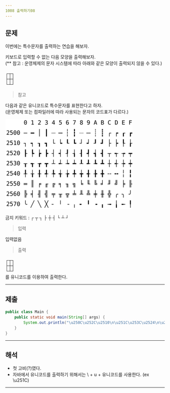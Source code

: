 ```yaml
---
1008 출력하기08
---
```

문제
---
이번에는 특수문자를 출력하는 연습을 해보자.

키보드로 입력할 수 없는 다음 모양을 출력해보자.   
(** 참고 : 운영체제의 문자 시스템에 따라 아래와 같은 모양이 출력되지 않을 수 있다.)

┌┬┐   
├┼┤   
└┴┘

>참고

다음과 같은 유니코드로 특수문자를 표현한다고 하자.   
(운영체제 또는 컴파일러에 따라 사용되는 문자의 코드표가 다르다.)

![](images/1008.png)

금지 키워드 : ┌ ┬ ┐ ├ ┼ ┤ └ ┴ ┘
>입력 

입력없음   
>출력   

┌┬┐   
├┼┤   
└┴┘   
를 유니코드를 이용하여 출력한다.

---
제출
---
```java
public class Main {
	public static void main(String[] args) {
		System.out.println("\u250C\u252C\u2510\n\u251C\u253C\u2524\n\u2514\u2534\u2518");
	}
}
```
---
해석
---

* 첫 고비(?)였다.
* 자바에서 유니코드를 출력하기 위해서는 \\ + u + 유니코드를 사용한다. (ex \u251C)
---